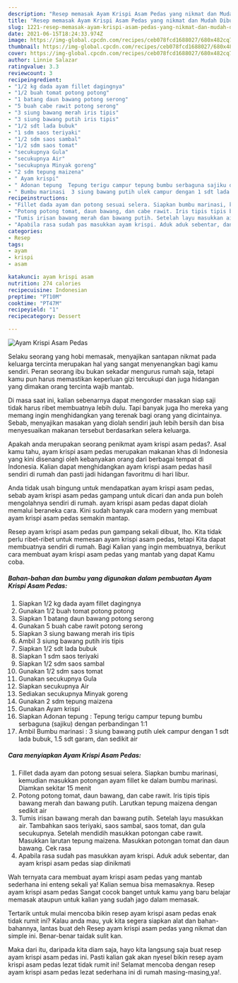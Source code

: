 ```yaml
---
description: "Resep memasak Ayam Krispi Asam Pedas yang nikmat dan Mudah Dibuat"
title: "Resep memasak Ayam Krispi Asam Pedas yang nikmat dan Mudah Dibuat"
slug: 1221-resep-memasak-ayam-krispi-asam-pedas-yang-nikmat-dan-mudah-dibuat
date: 2021-06-15T18:24:33.974Z
image: https://img-global.cpcdn.com/recipes/ceb078fcd1688027/680x482cq70/ayam-krispi-asam-pedas-foto-resep-utama.jpg
thumbnail: https://img-global.cpcdn.com/recipes/ceb078fcd1688027/680x482cq70/ayam-krispi-asam-pedas-foto-resep-utama.jpg
cover: https://img-global.cpcdn.com/recipes/ceb078fcd1688027/680x482cq70/ayam-krispi-asam-pedas-foto-resep-utama.jpg
author: Linnie Salazar
ratingvalue: 3.3
reviewcount: 3
recipeingredient:
- "1/2 kg dada ayam fillet dagingnya"
- "1/2 buah tomat potong potong"
- "1 batang daun bawang potong serong"
- "5 buah cabe rawit potong serong"
- "3 siung bawang merah iris tipis"
- "3 siung bawang putih iris tipis"
- "1/2 sdt lada bubuk"
- "1 sdm saos teriyaki"
- "1/2 sdm saos sambal"
- "1/2 sdm saos tomat"
- "secukupnya Gula"
- "secukupnya Air"
- "secukupnya Minyak goreng"
- "2 sdm tepung maizena"
- " Ayam krispi"
- " Adonan tepung  Tepung terigu campur tepung bumbu serbaguna sajiku dengan perbandingan 11"
- " Bumbu marinasi  3 siung bawang putih ulek campur dengan 1 sdt lada bubuk 15 sdt garam dan sedikit air"
recipeinstructions:
- "Fillet dada ayam dan potong sesuai selera. Siapkan bumbu marinasi, kemudian masukkan potongan ayam fillet ke dalam bumbu marinasi. Diamkan sekitar 15 menit"
- "Potong potong tomat, daun bawang, dan cabe rawit. Iris tipis tipis bawang merah dan bawang putih. Larutkan tepung maizena dengan sedikit air"
- "Tumis irisan bawang merah dan bawang putih. Setelah layu masukkan air. Tambahkan saos teriyaki, saos sambal, saos tomat, dan gula secukupnya. Setelah mendidih masukkan potongan cabe rawit. Masukkan larutan tepung maizena. Masukkan potongan tomat dan daun bawang. Cek rasa"
- "Apabila rasa sudah pas masukkan ayam krispi. Aduk aduk sebentar, dan ayam krispi asam pedas siap dinikmati"
categories:
- Resep
tags:
- ayam
- krispi
- asam

katakunci: ayam krispi asam 
nutrition: 274 calories
recipecuisine: Indonesian
preptime: "PT10M"
cooktime: "PT47M"
recipeyield: "1"
recipecategory: Dessert

---
```



![Ayam Krispi Asam Pedas](https://img-global.cpcdn.com/recipes/ceb078fcd1688027/680x482cq70/ayam-krispi-asam-pedas-foto-resep-utama.jpg)

Selaku seorang yang hobi memasak, menyajikan santapan nikmat pada keluarga tercinta merupakan hal yang sangat menyenangkan bagi kamu sendiri. Peran seorang ibu bukan sekadar mengurus rumah saja, tetapi kamu pun harus memastikan keperluan gizi tercukupi dan juga hidangan yang dimakan orang tercinta wajib mantab.

Di masa  saat ini, kalian sebenarnya dapat mengorder masakan siap saji tidak harus ribet membuatnya lebih dulu. Tapi banyak juga lho mereka yang memang ingin menghidangkan yang terenak bagi orang yang dicintainya. Sebab, menyajikan masakan yang diolah sendiri jauh lebih bersih dan bisa menyesuaikan makanan tersebut berdasarkan selera keluarga. 



Apakah anda merupakan seorang penikmat ayam krispi asam pedas?. Asal kamu tahu, ayam krispi asam pedas merupakan makanan khas di Indonesia yang kini disenangi oleh kebanyakan orang dari berbagai tempat di Indonesia. Kalian dapat menghidangkan ayam krispi asam pedas hasil sendiri di rumah dan pasti jadi hidangan favoritmu di hari libur.

Anda tidak usah bingung untuk mendapatkan ayam krispi asam pedas, sebab ayam krispi asam pedas gampang untuk dicari dan anda pun boleh mengolahnya sendiri di rumah. ayam krispi asam pedas dapat diolah memalui beraneka cara. Kini sudah banyak cara modern yang membuat ayam krispi asam pedas semakin mantap.

Resep ayam krispi asam pedas pun gampang sekali dibuat, lho. Kita tidak perlu ribet-ribet untuk memesan ayam krispi asam pedas, tetapi Kita dapat membuatnya sendiri di rumah. Bagi Kalian yang ingin membuatnya, berikut cara membuat ayam krispi asam pedas yang mantab yang dapat Kamu coba.

<!--inarticleads1-->

##### Bahan-bahan dan bumbu yang digunakan dalam pembuatan Ayam Krispi Asam Pedas:

1. Siapkan 1/2 kg dada ayam fillet dagingnya
1. Gunakan 1/2 buah tomat potong potong
1. Siapkan 1 batang daun bawang potong serong
1. Gunakan 5 buah cabe rawit potong serong
1. Siapkan 3 siung bawang merah iris tipis
1. Ambil 3 siung bawang putih iris tipis
1. Siapkan 1/2 sdt lada bubuk
1. Siapkan 1 sdm saos teriyaki
1. Siapkan 1/2 sdm saos sambal
1. Gunakan 1/2 sdm saos tomat
1. Gunakan secukupnya Gula
1. Siapkan secukupnya Air
1. Sediakan secukupnya Minyak goreng
1. Gunakan 2 sdm tepung maizena
1. Gunakan  Ayam krispi
1. Siapkan  Adonan tepung : Tepung terigu campur tepung bumbu serbaguna (sajiku) dengan perbandingan 1:1
1. Ambil  Bumbu marinasi : 3 siung bawang putih ulek campur dengan 1 sdt lada bubuk, 1.5 sdt garam, dan sedikit air




<!--inarticleads2-->

##### Cara menyiapkan Ayam Krispi Asam Pedas:

1. Fillet dada ayam dan potong sesuai selera. Siapkan bumbu marinasi, kemudian masukkan potongan ayam fillet ke dalam bumbu marinasi. Diamkan sekitar 15 menit
1. Potong potong tomat, daun bawang, dan cabe rawit. Iris tipis tipis bawang merah dan bawang putih. Larutkan tepung maizena dengan sedikit air
1. Tumis irisan bawang merah dan bawang putih. Setelah layu masukkan air. Tambahkan saos teriyaki, saos sambal, saos tomat, dan gula secukupnya. Setelah mendidih masukkan potongan cabe rawit. Masukkan larutan tepung maizena. Masukkan potongan tomat dan daun bawang. Cek rasa
1. Apabila rasa sudah pas masukkan ayam krispi. Aduk aduk sebentar, dan ayam krispi asam pedas siap dinikmati




Wah ternyata cara membuat ayam krispi asam pedas yang mantab sederhana ini enteng sekali ya! Kalian semua bisa memasaknya. Resep ayam krispi asam pedas Sangat cocok banget untuk kamu yang baru belajar memasak ataupun untuk kalian yang sudah jago dalam memasak.

Tertarik untuk mulai mencoba bikin resep ayam krispi asam pedas enak tidak rumit ini? Kalau anda mau, yuk kita segera siapkan alat dan bahan-bahannya, lantas buat deh Resep ayam krispi asam pedas yang nikmat dan simple ini. Benar-benar taidak sulit kan. 

Maka dari itu, daripada kita diam saja, hayo kita langsung saja buat resep ayam krispi asam pedas ini. Pasti kalian gak akan nyesel bikin resep ayam krispi asam pedas lezat tidak rumit ini! Selamat mencoba dengan resep ayam krispi asam pedas lezat sederhana ini di rumah masing-masing,ya!.

